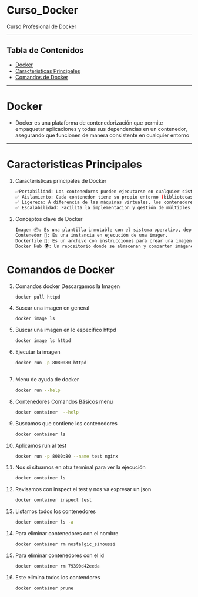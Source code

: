 # Curso_Docker
Curso Profesional de Docker

---
## Tabla de Contenidos
- [Docker](#Docker)
- [Caracteristicas Principales](#caracteristicas-principales)
- [Comandos de Docker](#comandos-de-docker)
---
# Docker
- Docker es una plataforma de contenedorización que permite empaquetar aplicaciones y todas sus dependencias en un contenedor, asegurando que funcionen de manera consistente en cualquier entorno
--- 
# Caracteristicas Principales
1. Características principales de Docker
    ```bash 
    ✅Portabilidad: Los contenedores pueden ejecutarse en cualquier sistema que tenga Docker instalado (Windows, Linux, macOS, servidores en la nube, etc.).
    ✅ Aislamiento: Cada contenedor tiene su propio entorno (bibliotecas, variables de entorno, archivos de configuración, etc.), evitando conflictos entre aplicaciones.
    ✅ Ligereza: A diferencia de las máquinas virtuales, los contenedores comparten el mismo kernel del sistema operativo, por lo que consumen menos recursos.
    ✅ Escalabilidad: Facilita la implementación y gestión de múltiples instancias de una aplicación.

2. Conceptos clave de Docker
    ```bash 
    Imagen 📦: Es una plantilla inmutable con el sistema operativo, dependencias y la aplicación lista para ejecutarse.
    Contenedor 🚀: Es una instancia en ejecución de una imagen.
    Dockerfile 📜: Es un archivo con instrucciones para crear una imagen personalizada.
    Docker Hub 🌍: Un repositorio donde se almacenan y comparten imágenes de Docker.

# Comandos de Docker

3. Comandos docker Descargamos la Imagen 
    ```bash 
    docker pull httpd

4. Buscar una imagen en general
    ```bash
    docker image ls

5. Buscar una imagen en lo específico httpd
    ```bash
    docker image ls httpd

6. Ejecutar la imagen
    ```bash
    docker run -p 8080:80 httpd
        
7. Menu de ayuda de docker
    ```bash
    docker run --help

8. Contenedores Comandos Básicos menu
    ```bash
    docker container  --help

9. Buscamos que contiene los contenedores
    ```bash 
    docker container ls

10. Aplicamos run al test
    ```bash 
    docker run -p 8080:80 --name test nginx

11. Nos si situamos en otra terminal para ver la ejecución
    ```bash     
    docker container ls


12. Revisamos con inspect el test y nos va expresar un json
    ```bash 
    docker container inspect test  

13. Listamos todos los contenedores
    ```bash	
    docker container ls -a 

14. Para eliminar contenedores con el nombre
    ```bash
    docker container rm nostalgic_sinoussi

15. Para eliminar contenedores con el id
    ```bash
    docker container rm 79390d42eeda

16. Este elimina todos los contendores
    ```bash
    docker container prune
